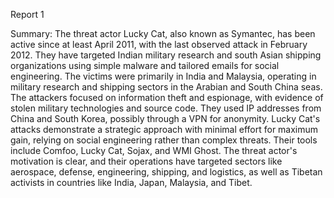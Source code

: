 
Report 1

Summary:
The threat actor Lucky Cat, also known as Symantec, has been active since at least April 2011, with the last observed attack in February 2012. They have targeted Indian military research and south Asian shipping organizations using simple malware and tailored emails for social engineering. The victims were primarily in India and Malaysia, operating in military research and shipping sectors in the Arabian and South China seas. The attackers focused on information theft and espionage, with evidence of stolen military technologies and source code. They used IP addresses from China and South Korea, possibly through a VPN for anonymity. Lucky Cat's attacks demonstrate a strategic approach with minimal effort for maximum gain, relying on social engineering rather than complex threats. Their tools include Comfoo, Lucky Cat, Sojax, and WMI Ghost. The threat actor's motivation is clear, and their operations have targeted sectors like aerospace, defense, engineering, shipping, and logistics, as well as Tibetan activists in countries like India, Japan, Malaysia, and Tibet.


